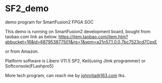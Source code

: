 # SF2_demo
demo program for SmartFusion2 FPGA SOC

This demo is running on SmartFusion2 development board, bought from taobao.com
link as below.
https://item.taobao.com/item.htm?abbucket=16&id=687953877501&ns=1&spm=a21n57.1.0.0.7bc7523cd7CpxE

or from Amazon.

Platform software is Libero V11.5 SP2, Keil(using Jlink programmer) or Softconsole(FLashpro5)

More tech program, can reach me by johnrita@163.com
tks.
